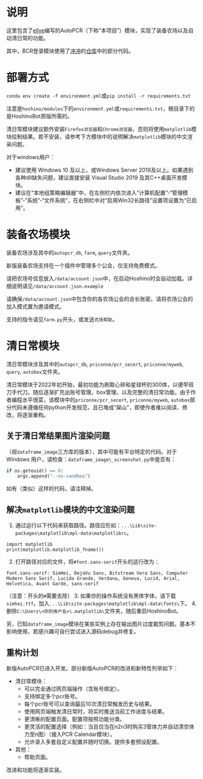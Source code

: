# 说明
这里包含了[ellye](https://github.com/watermellye/)编写的AutoPCR（下称“本项目”）模块，实现了装备农场以及自动清日常的功能。

其中，BCR登录模块使用了[冲冲](https://github.com/cc004)的[仓库](https://github.com/cc004/pcrjjc2/)中的部分代码。

# 部署方式
`conda env create -f environment.yml`或`pip install -r requirements.txt`

注意是`hoshino/modules`下的`environment.yml`或`requirements.txt`，根目录下的是HoshinoBot原版所需的。

清日常模块建议额外安装`Firefox浏览器`和`Chrome浏览器`，否则将使用`matplotlib`模块绘制结果。若不安装，请参考下方模块中的说明解决`matplotlib`模块的中文渲染问题。

对于windows用户：
- 建议使用 Windows 10 及以上，或Windows Server 2019及以上。如果遇到各种dll缺失问题，建议直接安装 Visual Studio 2019 及其C++桌面开发模块。
- 建议在“本地组策略编辑器”中，在左侧栏内依次进入“计算机配置”-“管理模板”-“系统”-“文件系统”，在右侧栏中对“启用Win32长路径”设置项设置为“已启用”。

# 装备农场模块
装备农场涉及其中的`autopcr_db`, `farm`, `query`文件夹。

新版装备农场支持在一个插件中管理多个公会，仅支持免费模式。

请把农场号信息放入`/data/account.json`中，在启动Hoshino时会自动加载。详细说明请见`/data/account.json.example`

请确保`/data/account.json`中包含你的各农场公会的会长账密。请将农场公会的加入模式置为邀请模式。

支持的指令请见`farm.py`开头，或发送`农场帮助`。

# 清日常模块
清日常模块涉及其中的`autopcr_db`, `priconne/pcr_secert`, `priconne/myweb`, `query`, `autobox`文件夹。

清日常模块于2022年初开始，最初功能为刷取心碎和星球杯的300体，以便早班刀手代刀。随后逐渐扩充出账号管理，box管理，以及完整的清日常功能。由于作者编程水平很菜，该模块中的`priconne/pcr_secert`, `priconne/myweb`, `autobox`部分代码未遵循任何python开发规范，且已堆成“屎山”，即使作者难以阅读、修改，将逐渐重构。

## 关于清日常结果图片渲染问题
（视`dataframe_image`三方库的版本），其中可能有平台特定的代码。对于 Windows 用户，请检查：`dataframe_image\_screenshot.py`中是否有：
```python
if os.geteuid() == 0:
    args.append("--no-sandbox")
```
如有（类似）这样的代码，请注释掉。

## 解决`matplotlib`模块的中文渲染问题
1. 通过运行以下代码来获取路径。路径应形如：`...\Lib\site-packages\matplotlib\mpl-data\matplotlibrc`。
```
import matplotlib
print(matplotlib.matplotlib_fname())
```
2. 打开路径对应的文件，将`#font.sans-serif`开头的这行改为：
```
font.sans-serif: SimHei, DejaVu Sans, Bitstream Vera Sans, Computer Modern Sans Serif, Lucida Grande, Verdana, Geneva, Lucid, Arial, Helvetica, Avant Garde, sans-serif
```
（注意：开头的`#`需要去除）
3. 如果你的操作系统没有黑体字体，请下载`simhei.ttf`，加入`...\Lib\site-packages\matplotlib\mpl-data\fonts\`下。
4. 删除`C:\Users\<你的用户名>\.matplotlib\`文件夹，随后重启HoshinoBot。

另，已知`dataframe_image`模块在某些实例上存在输出图片过度裁剪问题。基本不影响使用，若感兴趣可自行尝试进入源码debug并修复。

## 重构计划
新版AutoPCR已进入开发。部分新版AutoPCR的改进和新特性列举如下：
- 清日常模块：
    - 可以完全通过网页端操作（含账号绑定）。
    - 支持绑定多个pcr账号。
    - 每个pcr账号可以查询最后10次清日常触发历史与结果。
    - 使用网页端触发清日常时，将实时推送当前工作进度与结果。
    - 更清晰的配置页面。配置项按照功能分类。
    - 更灵活的配置选择（例如：当且仅当在n2n3时购买3管体力并自动清空体力至n图）（接入PCR Calendar模块）。
    - 允许录入多套自定义配置并随时切换。提供多套预设配置。
- 其他：
    - 帮助页面。
    
改进和功能将逐渐实装。